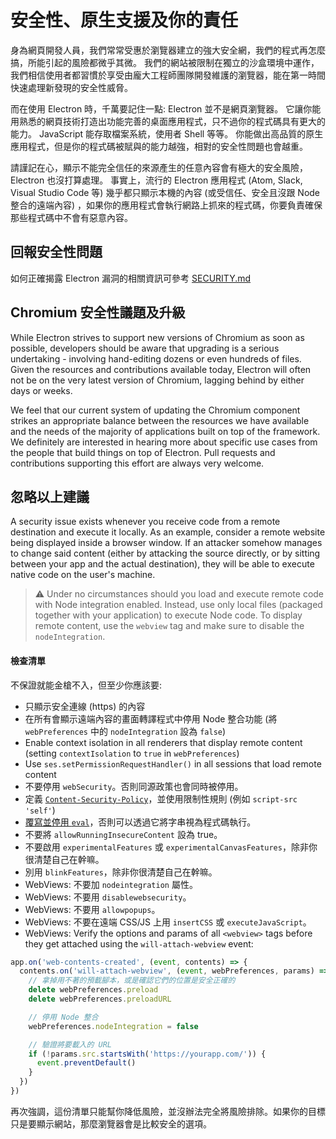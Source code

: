 # 安全性、原生支援及你的責任

身為網頁開發人員，我們常常受惠於瀏覽器建立的強大安全網，我們的程式再怎麼搞，所能引起的風險都微乎其微。 我們的網站被限制在獨立的沙盒環境中運作，我們相信使用者都習慣於享受由龐大工程師團隊開發維護的瀏覽器，能在第一時間快速處理新發現的安全性威脅。

而在使用 Electron 時，千萬要記住一點: Electron 並不是網頁瀏覽器。 它讓你能用熟悉的網頁技術打造出功能完善的桌面應用程式，只不過你的程式碼具有更大的能力。 JavaScript 能存取檔案系統，使用者 Shell 等等。 你能做出高品質的原生應用程式，但是你的程式碼被賦與的能力越強，相對的安全性問題也會越重。

請謹記在心，顯示不能完全信任的來源產生的任意內容會有極大的安全風險，Electron 也沒打算處理。 事實上，流行的 Electron 應用程式 (Atom, Slack, Visual Studio Code 等) 幾乎都只顯示本機的內容 (或受信任、安全且沒跟 Node 整合的遠端內容) ，如果你的應用程式會執行網路上抓來的程式碼，你要負責確保那些程式碼中不會有惡意內容。

## 回報安全性問題

如何正確揭露 Electron 漏洞的相關資訊可參考 [SECURITY.md](https://github.com/electron/electron/tree/master/SECURITY.md)

## Chromium 安全性議題及升級

While Electron strives to support new versions of Chromium as soon as possible, developers should be aware that upgrading is a serious undertaking - involving hand-editing dozens or even hundreds of files. Given the resources and contributions available today, Electron will often not be on the very latest version of Chromium, lagging behind by either days or weeks.

We feel that our current system of updating the Chromium component strikes an appropriate balance between the resources we have available and the needs of the majority of applications built on top of the framework. We definitely are interested in hearing more about specific use cases from the people that build things on top of Electron. Pull requests and contributions supporting this effort are always very welcome.

## 忽略以上建議

A security issue exists whenever you receive code from a remote destination and execute it locally. As an example, consider a remote website being displayed inside a browser window. If an attacker somehow manages to change said content (either by attacking the source directly, or by sitting between your app and the actual destination), they will be able to execute native code on the user's machine.

> :warning: Under no circumstances should you load and execute remote code with Node integration enabled. Instead, use only local files (packaged together with your application) to execute Node code. To display remote content, use the `webview` tag and make sure to disable the `nodeIntegration`.

#### 檢查清單

不保證就能金槍不入，但至少你應該要:

* 只顯示安全連線 (https) 的內容
* 在所有會顯示遠端內容的畫面轉譯程式中停用 Node 整合功能 (將 `webPreferences` 中的 `nodeIntegration` 設為 `false`)
* Enable context isolation in all renderers that display remote content (setting `contextIsolation` to `true` in `webPreferences`)
* Use `ses.setPermissionRequestHandler()` in all sessions that load remote content
* 不要停用 `webSecurity`。否則同源政策也會同時被停用。
* 定義 [`Content-Security-Policy`](http://www.html5rocks.com/en/tutorials/security/content-security-policy/)，並使用限制性規則 (例如 `script-src 'self'`)
* [覆寫並停用 `eval`](https://github.com/nylas/N1/blob/0abc5d5defcdb057120d726b271933425b75b415/static/index.js#L6-L8)，否則可以透過它將字串視為程式碼執行。
* 不要將 `allowRunningInsecureContent` 設為 true。
* 不要啟用 `experimentalFeatures` 或 `experimentalCanvasFeatures`，除非你很清楚自己在幹嘛。
* 別用 `blinkFeatures`，除非你很清楚自己在幹嘛。
* WebViews: 不要加 `nodeintegration` 屬性。
* WebViews: 不要用 `disablewebsecurity`。
* WebViews: 不要用 `allowpopups`。
* WebViews: 不要在遠端 CSS/JS 上用 `insertCSS` 或 `executeJavaScript`。
* WebViews: Verify the options and params of all `<webview>` tags before they get attached using the `will-attach-webview` event:

```js
app.on('web-contents-created', (event, contents) => {
  contents.on('will-attach-webview', (event, webPreferences, params) => {
    // 拿掉用不著的預載腳本，或是確認它們的位置是安全正確的
    delete webPreferences.preload
    delete webPreferences.preloadURL

    // 停用 Node 整合
    webPreferences.nodeIntegration = false

    // 驗證將要載入的 URL
    if (!params.src.startsWith('https://yourapp.com/')) {
      event.preventDefault()
    }
  })
})
```

再次強調，這份清單只能幫你降低風險，並沒辦法完全將風險排除。如果你的目標只是要顯示網站，那麼瀏覽器會是比較安全的選項。